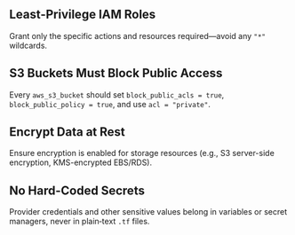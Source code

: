 ## Least-Privilege IAM Roles  
Grant only the specific actions and resources required—avoid any `"*"` wildcards.

## S3 Buckets Must Block Public Access  
Every `aws_s3_bucket` should set `block_public_acls = true`, `block_public_policy = true`, and use `acl = "private"`.

## Encrypt Data at Rest  
Ensure encryption is enabled for storage resources (e.g., S3 server-side encryption, KMS-encrypted EBS/RDS).

## No Hard-Coded Secrets  
Provider credentials and other sensitive values belong in variables or secret managers, never in plain‐text `.tf` files.
